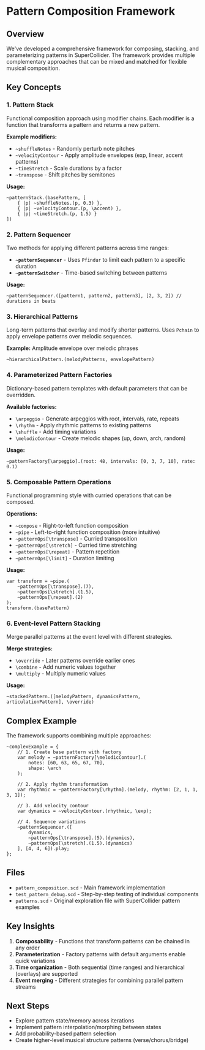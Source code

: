 # Pattern Composition Framework

## Overview
We've developed a comprehensive framework for composing, stacking, and parameterizing patterns in SuperCollider. The framework provides multiple complementary approaches that can be mixed and matched for flexible musical composition.

## Key Concepts

### 1. Pattern Stack
Functional composition approach using modifier chains. Each modifier is a function that transforms a pattern and returns a new pattern.

**Example modifiers:**
- `~shuffleNotes` - Randomly perturb note pitches
- `~velocityContour` - Apply amplitude envelopes (exp, linear, accent patterns)
- `~timeStretch` - Scale durations by a factor
- `~transpose` - Shift pitches by semitones

**Usage:**
```supercollider
~patternStack.(basePattern, [
    { |p| ~shuffleNotes.(p, 0.3) },
    { |p| ~velocityContour.(p, \accent) },
    { |p| ~timeStretch.(p, 1.5) }
])
```

### 2. Pattern Sequencer
Two methods for applying different patterns across time ranges:

- **`~patternSequencer`** - Uses `Pfindur` to limit each pattern to a specific duration
- **`~patternSwitcher`** - Time-based switching between patterns

**Usage:**
```supercollider
~patternSequencer.([pattern1, pattern2, pattern3], [2, 3, 2]) // durations in beats
```

### 3. Hierarchical Patterns
Long-term patterns that overlay and modify shorter patterns. Uses `Pchain` to apply envelope patterns over melodic sequences.

**Example:** Amplitude envelope over melodic phrases
```supercollider
~hierarchicalPattern.(melodyPatterns, envelopePattern)
```

### 4. Parameterized Pattern Factories
Dictionary-based pattern templates with default parameters that can be overridden.

**Available factories:**
- `\arpeggio` - Generate arpeggios with root, intervals, rate, repeats
- `\rhythm` - Apply rhythmic patterns to existing patterns
- `\shuffle` - Add timing variations
- `\melodicContour` - Create melodic shapes (up, down, arch, random)

**Usage:**
```supercollider
~patternFactory[\arpeggio].(root: 48, intervals: [0, 3, 7, 10], rate: 0.1)
```

### 5. Composable Pattern Operations
Functional programming style with curried operations that can be composed.

**Operations:**
- `~compose` - Right-to-left function composition
- `~pipe` - Left-to-right function composition (more intuitive)
- `~patternOps[\transpose]` - Curried transposition
- `~patternOps[\stretch]` - Curried time stretching
- `~patternOps[\repeat]` - Pattern repetition
- `~patternOps[\limit]` - Duration limiting

**Usage:**
```supercollider
var transform = ~pipe.(
    ~patternOps[\transpose].(7),
    ~patternOps[\stretch].(1.5),
    ~patternOps[\repeat].(2)
);
transform.(basePattern)
```

### 6. Event-level Pattern Stacking
Merge parallel patterns at the event level with different strategies.

**Merge strategies:**
- `\override` - Later patterns override earlier ones
- `\combine` - Add numeric values together
- `\multiply` - Multiply numeric values

**Usage:**
```supercollider
~stackedPattern.([melodyPattern, dynamicsPattern, articulationPattern], \override)
```

## Complex Example
The framework supports combining multiple approaches:

```supercollider
~complexExample = {
    // 1. Create base pattern with factory
    var melody = ~patternFactory[\melodicContour].(
        notes: [60, 63, 65, 67, 70],
        shape: \arch
    );

    // 2. Apply rhythm transformation
    var rhythmic = ~patternFactory[\rhythm].(melody, rhythm: [2, 1, 1, 3, 1]);

    // 3. Add velocity contour
    var dynamics = ~velocityContour.(rhythmic, \exp);

    // 4. Sequence variations
    ~patternSequencer.([
        dynamics,
        ~patternOps[\transpose].(5).(dynamics),
        ~patternOps[\stretch].(1.5).(dynamics)
    ], [4, 4, 6]).play;
};
```

## Files
- `pattern_composition.scd` - Main framework implementation
- `test_pattern_debug.scd` - Step-by-step testing of individual components
- `patterns.scd` - Original exploration file with SuperCollider pattern examples

## Key Insights
1. **Composability** - Functions that transform patterns can be chained in any order
2. **Parameterization** - Factory patterns with default arguments enable quick variations
3. **Time organization** - Both sequential (time ranges) and hierarchical (overlays) are supported
4. **Event merging** - Different strategies for combining parallel pattern streams

## Next Steps
- Explore pattern state/memory across iterations
- Implement pattern interpolation/morphing between states
- Add probability-based pattern selection
- Create higher-level musical structure patterns (verse/chorus/bridge)